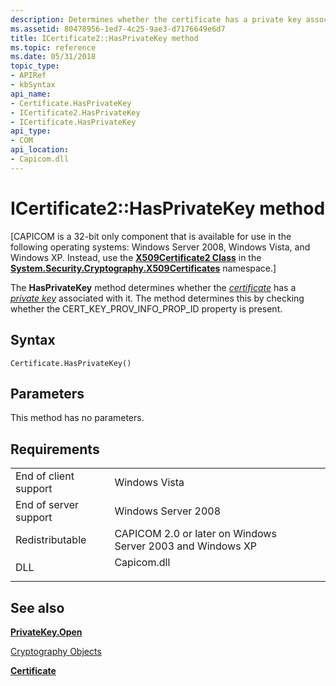 ```yaml
---
description: Determines whether the certificate has a private key associated with it. The method determines this by checking whether the CERT\_KEY\_PROV\_INFO\_PROP\_ID property is present.
ms.assetid: 80478956-1ed7-4c25-9ae3-d7176649e6d7
title: ICertificate2::HasPrivateKey method
ms.topic: reference
ms.date: 05/31/2018
topic_type:
- APIRef
- kbSyntax
api_name:
- Certificate.HasPrivateKey
- ICertificate2.HasPrivateKey
- ICertificate.HasPrivateKey
api_type:
- COM
api_location:
- Capicom.dll
---
```


# ICertificate2::HasPrivateKey method

\[CAPICOM is a 32-bit only component that is available for use in the following operating systems: Windows Server 2008, Windows Vista, and Windows XP. Instead, use the [**X509Certificate2 Class**](/previous-versions/windows/embedded/hh424017(v=msdn.10)) in the [**System.Security.Cryptography.X509Certificates**](/dotnet/api/system.security.cryptography.x509certificates.publickey.-ctor?view=netcore-3.1) namespace.\]

The **HasPrivateKey** method determines whether the [*certificate*](../secgloss/c-gly.md) has a [*private key*](../secgloss/p-gly.md) associated with it. The method determines this by checking whether the CERT\_KEY\_PROV\_INFO\_PROP\_ID property is present.

## Syntax


```VB
Certificate.HasPrivateKey()
```



## Parameters

This method has no parameters.

## Requirements



|                                  |                                                                                        |
|----------------------------------|----------------------------------------------------------------------------------------|
| End of client support<br/> | Windows Vista<br/>                                                               |
| End of server support<br/> | Windows Server 2008<br/>                                                         |
| Redistributable<br/>       | CAPICOM 2.0 or later on Windows Server 2003 and Windows XP<br/>                  |
| DLL<br/>                   | <dl> <dt>Capicom.dll</dt> </dl> |



## See also

<dl> <dt>

[**PrivateKey.Open**](privatekey-open.md)
</dt> <dt>

[Cryptography Objects](cryptography-objects.md)
</dt> <dt>

[**Certificate**](certificate.md)
</dt> </dl>

 

 
